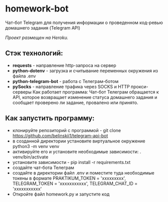 # homework-bot
Чат-бот Telegram для получения информации о проведенном код-ревью домашнего задания (Telegram API)

*Проект размещен на Heroku.*

## Стэк технологий:
- **requests** - направление http-запроса на сервер
- **python-dotenv** - загрузка и считывание переменных окружения из файла .env
- **python-telegram-bot** - работа с Телеграм-ботом
- **pySocks** - направление трафика через SOCKS и HTTP прокси-серверы
Как работает программа:
Чат-бот Телеграм обращается к API, которое возвращает изменение статуса домашнего задания и сообщает проверено ли задание, провалено или принято.

## Как запустить программу:
- клонируйте репозиторий с программой - git clone https://github.com/belinskii1/telegram-api-bot
- в созданной директории установите виртуальное окружение python3 -m venv venv
- активируйте его и установите необходимые зависимости: . venv/bin/activate
- установите зависимости - pip install -r requirements.txt
- создайте чат-бота Телеграм
- создайте в директории файл .env и поместите туда необходимые токены в формате PRAKTIKUM_TOKEN = 'ххххххххх', TELEGRAM_TOKEN = 'ххххххххххх', TELEGRAM_CHAT_ID = 'ххххххххххх'
- Откройте файл homework.py и запустите код
